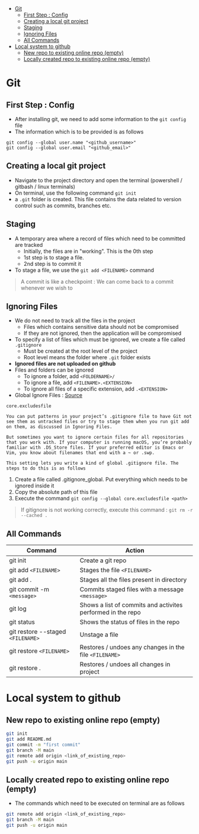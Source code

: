 - [Git](#git)
  - [First Step : Config](#first-step--config)
  - [Creating a local git project](#creating-a-local-git-project)
  - [Staging](#staging)
  - [Ignoring Files](#ignoring-files)
  - [All Commands](#all-commands)
- [Local system to github](#local-system-to-github)
  - [New repo to existing online repo (empty)](#new-repo-to-existing-online-repo-empty)
  - [Locally created repo to existing online repo (empty)](#locally-created-repo-to-existing-online-repo-empty)

# Git

## First Step : Config

- After installing git, we need to add some information to the `git config` file
- The information which is to be provided is as follows

```
git config --global user.name "<github_username>"
git config --global user.email "<github_email>"
```

## Creating a local git project

- Navigate to the project directory and open the terminal (powershell / gitbash / linux terminals)
- On terminal, use the following command `git init`
- a `.git` folder is created. This file contains the data related to version control such as commits, branches etc.

## Staging

- A temporary area where a record of files which need to be committed are tracked
  - Initially, the files are in "working". This is the 0th step
  - 1st step is to stage a file.
  - 2nd step is to commit it
- To stage a file, we use the `git add <FILENAME>` command

> A commit is like a checkpoint : We can come back to a commit whenever we wish to

## Ignoring Files

- We do not need to track all the files in the project
  - Files which contains sensitive data should not be compromised
  - If they are not ignored, then the application will be compromised
- To specify a list of files which must be ignored, we create a file called `.gitignore`
  - Must be created at the root level of the project
  - Root level means the folder where `.git` folder exists
- **Ignored files are not uploaded on github**
- Files and folders can be ignored
  - To ignore a folder, add `<FOLDERNAME>/`
  - To ignore a file, add `<FILENAME>.<EXTENSION>`
  - To ignore all files of a specific extension, add `.<EXTENSION>`
- Global Ignore Files : [Source](https://www.git-scm.com/book/en/v2/Customizing-Git-Git-Configuration)

```
core.excludesfile

You can put patterns in your project’s .gitignore file to have Git not see them as untracked files or try to stage them when you run git add on them, as discussed in Ignoring Files.

But sometimes you want to ignore certain files for all repositories that you work with. If your computer is running macOS, you’re probably familiar with .DS_Store files. If your preferred editor is Emacs or Vim, you know about filenames that end with a ~ or .swp.

This setting lets you write a kind of global .gitignore file. The steps to do this is as follows
```

1. Create a file called .gitignore_global. Put everything which needs to be ignored inside it
2. Copy the absolute path of this file
3. Execute the command `git config --global core.excludesfile <path>`

> If gitignore is not working correctly, execute this command : `git rm -r --cached .`

## All Commands

| Command                           | Action                                                      |
| --------------------------------- | ----------------------------------------------------------- |
| git init                          | Create a git repo                                           |
| git add `<FILENAME>`              | Stages the file `<FILENAME>`                                |
| git add .                         | Stages all the files present in directory                   |
| git commit -m `<message>`         | Commits staged files with a message `<message>`             |
| git log                           | Shows a list of commits and activites performed in the repo |
| git status                        | Shows the status of files in the repo                       |
| git restore --staged `<FILENAME>` | Unstage a file                                              |
| git restore `<FILENAME>`          | Restores / undoes any changes in the file `<FILENAME>`      |
| git restore .                     | Restores / undoes all changes in project                    |

# Local system to github

## New repo to existing online repo (empty)

```sh
git init
git add README.md
git commit -m "first commit"
git branch -M main
git remote add origin <link_of_existing_repo>
git push -u origin main
```

## Locally created repo to existing online repo (empty)

- The commands which need to be executed on terminal are as follows

```sh
git remote add origin <link_of_existing_repo>
git branch -M main
git push -u origin main
```
